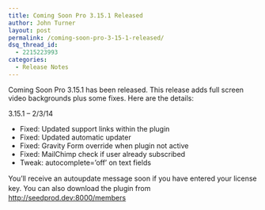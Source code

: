 ```yaml
---
title: Coming Soon Pro 3.15.1 Released
author: John Turner
layout: post
permalink: /coming-soon-pro-3-15-1-released/
dsq_thread_id:
  - 2215223993
categories:
  - Release Notes
---
```

Coming Soon Pro 3.15.1 has been released. This release adds full screen video backgrounds plus some fixes. Here are the details:

3.15.1 &#8211; 2/3/14

  * Fixed: Updated support links within the plugin
  * Fixed: Updated automatic updater
  * Fixed: Gravity Form override when plugin not active
  * Fixed: MailChimp check if user already subscribed
  * Tweak: autocomplete=&#8217;off&#8217; on text fields

<span style="line-height: 1.428571429;">You’ll receive an autoupdate message soon if you have entered your license key. You can also download the plugin from </span><a style="background-color: #ffffff; line-height: 1.428571429;" href="http://seedprod.dev:8000/members" target="_blank">http://seedprod.dev:8000/members</a>